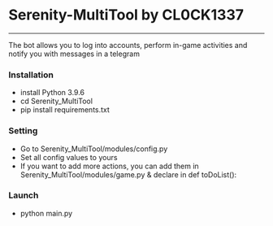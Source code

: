 # Serenity-MultiTool by CL0CK1337
_______________________________
The bot allows you to log into accounts, 
perform in-game activities and 
notify you with messages in a telegram

### Installation
* install Python 3.9.6
* cd Serenity_MultiTool
* pip install requirements.txt

### Setting
* Go to Serenity_MultiTool/modules/config.py
* Set all config values ​​to yours
* If you want to add more actions, you can add them in Serenity_MultiTool/modules/game.py & declare in def toDoList():

### Launch
* python main.py